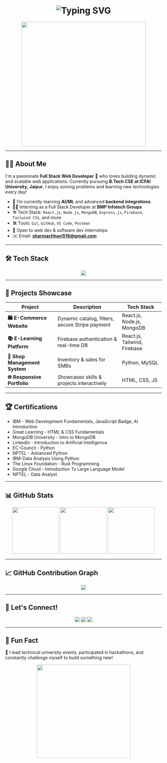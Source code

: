 

<h1 align="center">
  <img src="https://readme-typing-svg.herokuapp.com?font=Fira+Code&weight=600&size=24&pause=1000&color=00FFA3&center=true&vCenter=true&width=435&lines=Hi+There%2C+I'm+Chhavi+Sharma!;A+Full+Stack+Web+Developer!" alt="Typing SVG" />
</h1>

<div align="center">
  <img src="https://cdn.dribbble.com/users/1162077/screenshots/3848914/media/320984a87533d90b7ccdcb386e3419a1.gif" width="400"/>
</div>

---

## 🧑‍💻 About Me
I'm a passionate **Full Stack Web Developer** 🚀 who loves building dynamic and scalable web applications. Currently pursuing **B.Tech CSE at ICFAI University, Jaipur**, I enjoy solving problems and learning new technologies every day!

- 🌱 I’m currently learning **AI/ML** and advanced **backend integrations**
- 👩‍💼 Interning as a Full Stack Developer at **BMP Infotech Groups**
- ⚒️ Tech Stack: `React.js`, `Node.js`, `MongoDB`, `Express.js`, `Firebase`, `Tailwind CSS`, and more
- 🛠️ Tools: `Git`, `GitHub`, `VS Code`, `Postman`
- 💼 Open to web dev & software dev internships
- ✉️ Email: **sharmachhavi519@gmail.com**

---

## 🛠️ Tech Stack
<div align="center">
  <img src="https://skillicons.dev/icons?i=html,css,js,react,nodejs,express,mongodb,mysql,python,java,bootstrap,tailwind,git,github,vscode,figma" />
</div>

---

## 🚀 Projects Showcase
| Project | Description | Tech Stack |
|--------|-------------|------------|
| **🛍️ E-Commerce Website** | Dynamic catalog, filters, secure Stripe payment | React.js, Node.js, MongoDB |
| **📚 E-Learning Platform** | Firebase authentication & real-time DB | React.js, Tailwind, Firebase |
| **🧾 Shop Management System** | Inventory & sales for SMBs | Python, MySQL |
| **🌐 Responsive Portfolio** | Showcases skills & projects interactively | HTML, CSS, JS |

---

## 🏆 Certifications
- IBM - Web Development Fundamentals, JavaScript Badge, AI Introduction  
- Great Learning - HTML & CSS Fundamentals  
- MongoDB University - Intro to MongoDB  
- LinkedIn - Introduction to Artificial Intelligence
- EC-Council - Python
- NPTEL - Advanced Python
- IBM-Data Analysis Using Python
- The Linux Foundation - Rust Programming
- Google Cloud - Introduction To Large Language Model
- NPTEL - Data Analyst  

---

## 📊 GitHub Stats
<div align="center">
  <img src="https://github-readme-stats.vercel.app/api?username=chhaviS04&show_icons=true&theme=radical" height="150"/>
  <img src="https://github-readme-streak-stats.herokuapp.com/?user=chhaviS04&theme=radical" height="150"/>
  <img src="https://github-readme-stats.vercel.app/api/top-langs/?username=chhaviS04&layout=compact&theme=radical" height="150"/>
</div>

---

## 📈 GitHub Contribution Graph
<div align="center">
  <img src="https://github-readme-activity-graph.vercel.app/graph?username=chhaviS04&theme=react-dark" />
</div>

---

## 🎯 Let's Connect!
<p align="center">
  <a href="https://www.linkedin.com/in/chhavi-sharma-964740289/"><img src="https://img.shields.io/badge/LinkedIn-blue?style=for-the-badge&logo=linkedin" /></a>
  <a href="mailto:sharmachhavi519@gmail.com"><img src="https://img.shields.io/badge/Email-D14836?style=for-the-badge&logo=gmail&logoColor=white" /></a>
  <a href="https://github.com/chhaviS04"><img src="https://img.shields.io/badge/GitHub-100000?style=for-the-badge&logo=github&logoColor=white" /></a>
</p>

---

## 🎉 Fun Fact
🌟 I lead technical university events, participated in hackathons, and constantly challenge myself to build something new!

<div align="center">
  <img src="https://media.giphy.com/media/qgQUggAC3Pfv687qPC/giphy.gif" width="300"/>
</div>

